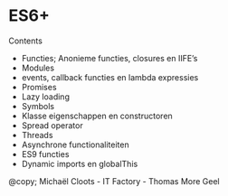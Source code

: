 # ES6+

Contents

- Functies; Anonieme functies, closures en IIFE’s
- Modules
- events, callback functies en lambda expressies
- Promises
- Lazy loading
- Symbols
- Klasse eigenschappen en constructoren
- Spread operator
- Threads
- Asynchrone functionaliteiten
- ES9 functies
- Dynamic imports en globalThis

@copy; Michaël Cloots - IT Factory - Thomas More Geel
